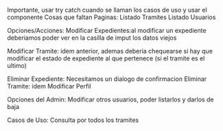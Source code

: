 Importante, usar try catch cuando se llaman los casos de uso y usar el componente 
Cosas que faltan
Paginas:
Listado Tramites
Listado Usuarios

Opciones/Acciones:
Modificar Expedientes:al modificar un expediente deberiamos poder ver en la casilla de imput los datos viejos

Modificar Tramite: idem anterior, ademas deberia chequearse si hay que modificar el estado de expediente al que pertenece (si el tramite es el ultimo)

Eliminar Expediente: Necesitamos un dialogo de confirmacion
Eliminar Tramite: idem
Modificar Perfil

Opciones del Admin: Modificar otros usuarios, poder listarlos y darlos de baja

Casos de Uso:
Consulta por todos los tramites
